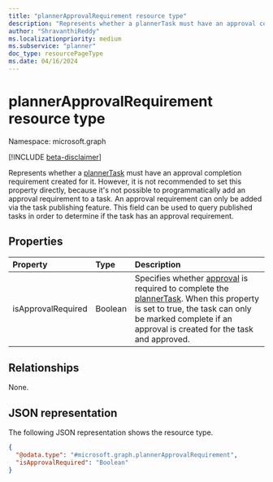 ```yaml
---
title: "plannerApprovalRequirement resource type"
description: "Represents whether a plannerTask must have an approval completion requirement created for it."
author: "ShravanthiReddy"
ms.localizationpriority: medium
ms.subservice: "planner"
doc_type: resourcePageType
ms.date: 04/16/2024
---
```


# plannerApprovalRequirement resource type

Namespace: microsoft.graph

[!INCLUDE [beta-disclaimer](../../includes/beta-disclaimer.md)]

Represents whether a [plannerTask](plannertask.md) must have an approval completion requirement created for it. However, it is not recommended to set this property directly, because it's not possible to programmatically add an approval requirement to a task. An approval requirement can only be added via the task publishing feature. This field can be used to query published tasks in order to determine if the task has an approval requirement.

## Properties
|Property|Type|Description|
|:---|:---|:---|
|isApprovalRequired|Boolean|Specifies whether [approval](plannerbaseapprovalattachment.md) is required to complete the [plannerTask](plannertask.md). When this property is set to true, the task can only be marked complete if an approval is created for the task and approved.|

## Relationships
None.

## JSON representation
The following JSON representation shows the resource type.
<!-- {
  "blockType": "resource",
  "@odata.type": "microsoft.graph.plannerApprovalRequirement"
}
-->
``` json
{
  "@odata.type": "#microsoft.graph.plannerApprovalRequirement",
  "isApprovalRequired": "Boolean"
}
```

